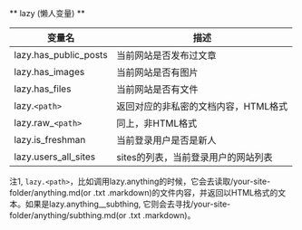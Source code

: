 ** lazy (懒人变量) **


| 变量名 | 描述 |
| ----- | --- |
| lazy.has_public_posts | 当前网站是否发布过文章 |
| lazy.has_images |  当前网站是否有图片 |
| lazy.has_files | 当前网站是否有文件 |
| lazy.`<path>` | 返回<path>对应的非私密的文档内容，HTML格式 |
| lazy.raw_`<path>` | 同上，非HTML格式 |
| lazy.is_freshman | 当前登录用户是否是新人 |
| lazy.users_all_sites | sites的列表，当前登录用户的网站列表 |

注1, `lazy.<path>`，比如调用lazy.anything的时候，它会去读取/your-site-folder/anything.md(or .txt .markdown)的文件内容，并返回以HTML格式的文本。如果是lazy.anything__subthing, 它则会去寻找/your-site-folder/anything/subthing.md(or .txt .markdown)。
